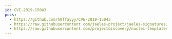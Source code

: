 ```yaml
---
id: CVE-2019-15043
pocs:
  - https://github.com/h0ffayyy/CVE-2019-15043
  - https://raw.githubusercontent.com/jaeles-project/jaeles-signatures/master/cves/grafana-api-improper-authorization-cve-2019-15043.yaml
  - https://raw.githubusercontent.com/projectdiscovery/nuclei-templates/master/cves/2019/CVE-2019-15043.yaml
---
```

